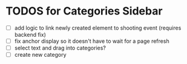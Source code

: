 # TODOS for Categories Sidebar

*   [ ] add logic to link newly created element to shooting event (requires backend fix)
*   [ ] fix anchor display so it doesn't have to wait for a page refresh
*   [ ] select text and drag into categories?
*   [ ] create new category
